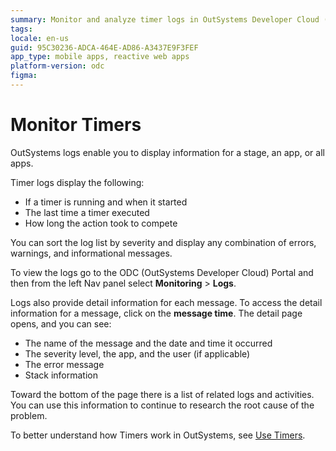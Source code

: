 ```yaml
---
summary: Monitor and analyze timer logs in OutSystems Developer Cloud (ODC) through the ODC Portal to track execution times and troubleshoot issues effectively.
tags:
locale: en-us
guid: 95C30236-ADCA-464E-AD86-A3437E9F3FEF
app_type: mobile apps, reactive web apps
platform-version: odc
figma:
---
```

# Monitor Timers

OutSystems logs enable you to display information for a stage, an app, or all apps.

Timer logs display the following:

* If a timer is running and when it started
* The last time a timer executed
* How long the action took to compete

You can sort the log list by severity and display any combination of errors, warnings, and informational messages.  

To view the logs go to the ODC (OutSystems Developer Cloud) Portal and then from the left Nav panel select **Monitoring** > **Logs**.

Logs also provide detail information for each message. To access the detail information for a message, click on the **message time**. The detail page opens, and you can see:

* The name of the message and the date and time it occurred
* The severity level, the app, and the user (if applicable)
* The error message
* Stack information
  
Toward the bottom of the page there is a list of related logs and activities. You can use this information to continue to research the root cause of the problem.

To better understand how Timers work  in OutSystems, see [Use Timers](intro.md).
